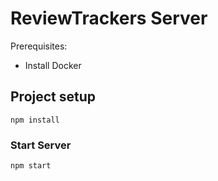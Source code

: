 # ReviewTrackers Server
Prerequisites:
* Install Docker

## Project setup
```
npm install
```
### Start Server
```
npm start
```
